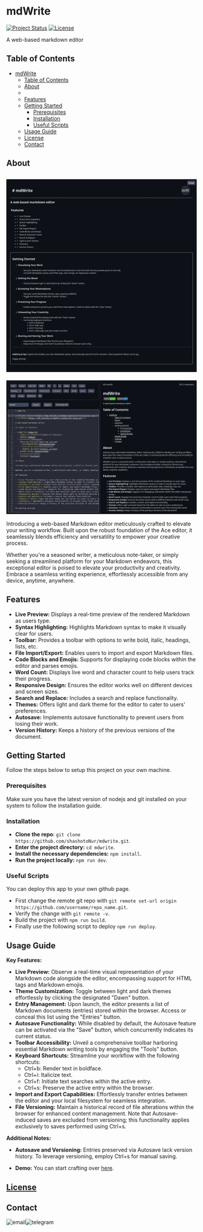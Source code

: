# mdWrite

[![Project Status](https://img.shields.io/badge/status-active-success.svg)]()
[![License](https://img.shields.io/badge/license-MIT-blue.svg)]()

A web-based markdown editor

## Table of Contents

- [mdWrite](#mdwrite)
  - [Table of Contents](#table-of-contents)
  - [About](#about)
  - [](#)
  - [Features](#features)
  - [Getting Started](#getting-started)
    - [Prerequisites](#prerequisites)
    - [Installation](#installation)
    - [Useful Scripts](#useful-scripts)
  - [Usage Guide](#usage-guide)
  - [License](#license)
  - [Contact](#contact)

## About

![Home](preview/mdWrite_home.png)
---
![App](preview/mdWrite_app.png)

Introducing a web-based Markdown editor meticulously crafted to elevate your writing workflow. Built upon the robust foundation of the Ace editor, it seamlessly blends efficiency and versatility to empower your creative process.

Whether you're a seasoned writer, a meticulous note-taker, or simply seeking a streamlined platform for your Markdown endeavors, this exceptional editor is poised to elevate your productivity and creativity. Embrace a seamless writing experience, effortlessly accessible from any device, anytime, anywhere.

## Features

- **Live Preview:** Displays a real-time preview of the rendered Markdown as users type.
- **Syntax Highlighting:** Highlights Markdown syntax to make it visually clear for users.
- **Toolbar:** Provides a toolbar with options to write bold, italic, headings, lists, etc.
- **File Import/Export:** Enables users to import and export Markdown files.
- **Code Blocks and Emojis:** Supports for displaying code blocks within the editor and parses emojis.
- **Word Count:** Displays live word and character count to help users track their progress.
- **Responsive Design:** Ensures the editor works well on different devices and screen sizes.
- **Search and Replace:** Includes a search and replace functionality.
- **Themes:** Offers light and dark theme for the editor to cater to users' preferences.
- **Autosave:** Implements autosave functionality to prevent users from losing their work.
- **Version History:** Keeps a history of the previous versions of the document.

## Getting Started

Follow the steps below to setup this project on your own machine.

### Prerequisites

Make sure you have the latest version of nodejs and git installed on your system to follow the installation guide.

### Installation

- **Clone the repo**: `git clone https://github.com/shashotoNur/mdwrite.git`.
- **Enter the project directory:** `cd mdwrite`.
- **Install the necessary dependencies:** `npm install`.
- **Run the project locally:** `npm run dev`.

### Useful Scripts

You can deploy this app to your own github page.
- First change the remote git repo with `git remote set-url origin https://github.com/username/repo_name.git`.
- Verify the change with `git remote -v`.
- Build the project with `npm run build`.
- Finally use the following script to deploy `npm run deploy`.

## Usage Guide

**Key Features:**

- **Live Preview:** Observe a real-time visual representation of your Markdown code alongside the editor, encompassing support for HTML tags and Markdown emojis.
- **Theme Customization:** Toggle between light and dark themes effortlessly by clicking the designated "Dawn" button.
- **Entry Management:** Upon launch, the editor presents a list of Markdown documents (entries) stored within the browser. Access or conceal this list using the "Entries" button.
- **Autosave Functionality:** While disabled by default, the Autosave feature can be activated via the "Save" button, which concurrently indicates its current status.
- **Toolbar Accessibility:** Unveil a comprehensive toolbar harboring essential Markdown writing tools by engaging the "Tools" button.
- **Keyboard Shortcuts:** Streamline your workflow with the following shortcuts:
    - Ctrl+b: Render text in boldface.
    - Ctrl+i: Italicize text.
    - Ctrl+f: Initiate text searches within the active entry.
    - Ctrl+s: Preserve the active entry within the browser.
- **Import and Export Capabilities:** Effortlessly transfer entries between the editor and your local filesystem for seamless integration.
- **File Versioning:** Maintain a historical record of file alterations within the browser for enhanced content management. Note that Autosave-induced saves are excluded from versioning; this functionality applies exclusively to saves performed using Ctrl+s.

**Additional Notes:**

- **Autosave and Versioning:** Entries preserved via Autosave lack version history. To leverage versioning, employ Ctrl+s for manual saving.

- **Demo:** You can start crafting over [here](https://shashotoNur.github.io/mdwrite/).

## [License](LICENSE)

## Contact

[<img align="left" alt="email" src="https://img.shields.io/badge/email-8838FF?logo=proton&logoColor=white&style=for-the-badge" />](mailto:shashoto.nur@proton.me?subject=Wanted%20to%20talk%20about%20mdWrite)
[<img align="left" alt="telegram" src="https://img.shields.io/badge/telegram-229ED9?logo=telegram&logoColor=white&style=for-the-badge" />](https://t.me/shashoto)

